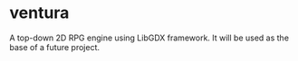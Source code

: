 # ventura
A top-down 2D RPG engine using LibGDX framework. It will be used as the base of a future project.
